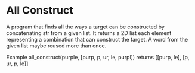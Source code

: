 # All Construct #

 A program that finds all the ways a target can be constructed by concatenating str from a given list. It returns a 2D list each element representing a combination that can construct the target. A word from the given list maybe reused more than once.

Example all_construct(purple, [purp, p, ur, le, purpl]) returns [[purp, le], [p, ur, p, le]]

